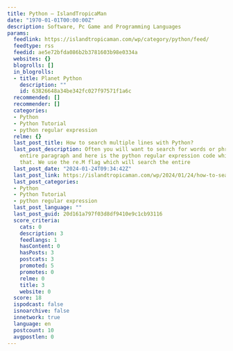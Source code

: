 ```yaml
---
title: Python – IslandTropicaMan
date: "1970-01-01T00:00:00Z"
description: Software, Pc Game and Programming Languages
params:
  feedlink: https://islandtropicaman.com/wp/category/python/feed/
  feedtype: rss
  feedid: ae5e72bfda086b2b3781603b98e0334a
  websites: {}
  blogrolls: []
  in_blogrolls:
  - title: Planet Python
    description: ""
    id: 63826648a34be342fc027f97571f1a6c
  recommended: []
  recommender: []
  categories:
  - Python
  - Python Tutorial
  - python regular expression
  relme: {}
  last_post_title: How to search multiple lines with Python?
  last_post_description: Often you will want to search for words or phrase in the
    entire paragraph and here is the python regular expression code which will do
    that. We use the re.M flag which will search the entire
  last_post_date: "2024-01-24T09:34:42Z"
  last_post_link: https://islandtropicaman.com/wp/2024/01/24/how-to-search-multiple-lines-with-python/
  last_post_categories:
  - Python
  - Python Tutorial
  - python regular expression
  last_post_language: ""
  last_post_guid: 20d161a797f03d8df9410e9c1cb93116
  score_criteria:
    cats: 0
    description: 3
    feedlangs: 1
    hasContent: 0
    hasPosts: 3
    postcats: 3
    promoted: 5
    promotes: 0
    relme: 0
    title: 3
    website: 0
  score: 18
  ispodcast: false
  isnoarchive: false
  innetwork: true
  language: en
  postcount: 10
  avgpostlen: 0
---
```

